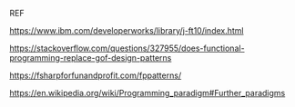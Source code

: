 
REF

https://www.ibm.com/developerworks/library/j-ft10/index.html

https://stackoverflow.com/questions/327955/does-functional-programming-replace-gof-design-patterns

https://fsharpforfunandprofit.com/fppatterns/

https://en.wikipedia.org/wiki/Programming_paradigm#Further_paradigms

